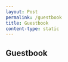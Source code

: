 ```yaml
---
layout: Post
permalink: /guestbook
title: Guestbook
content-type: static
---
```


## Guestbook

<script src="https://utteranc.es/client.js"
        repo="HelloPages/guestbook"
        issue-term="pathname"
        label="HelloPages"
        theme="github-light"
        crossorigin="anonymous"
        async>
</script>

